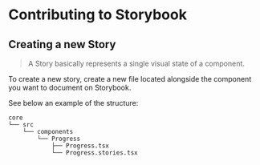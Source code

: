 # Contributing to Storybook

## Creating a new Story

> A Story basically represents a single visual state of a component.

To create a new story, create a new file located alongside the component you want to document on Storybook.

See below an example of the structure:

```
core
└── src
    └── components
        └── Progress
            ├── Progress.tsx
            └── Progress.stories.tsx
```
